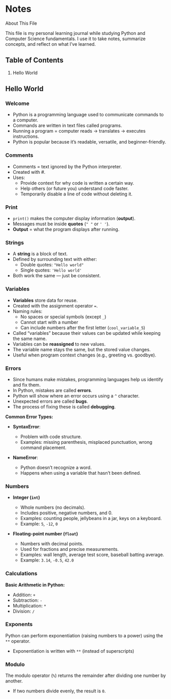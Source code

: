 # Notes

About This File

This file is my personal learning journal while studying Python and Computer Science fundamentals.
I use it to take notes, summarize concepts, and reflect on what I’ve learned.

## Table of Contents

1. Hello World

## Hello World

### Welcome 

- Python is a programming language used to communicate commands to a computer.
- Commands are written in text files called programs.
- Running a program = computer reads → translates → executes instructions.
- Python is popular because it’s readable, versatile, and beginner-friendly.

### Comments

- Comments = text ignored by the Python interpreter.
- Created with #.
- Uses:
  - Provide context for why code is written a certain way.
  - Help others (or future you) understand code faster.
  - Temporarily disable a line of code without deleting it.

### Print

- `print()` makes the computer display information (**output**).  
- Messages must be inside **quotes** (`" "` or `' '`).  
- **Output** = what the program displays after running.  

### Strings

- A **string** is a block of text.  
- Defined by surrounding text with either:  
  - Double quotes: `"Hello world"`  
  - Single quotes: `'Hello world'`  
- Both work the same — just be consistent.

### Variables

- **Variables** store data for reuse.  
- Created with the assignment operator `=`.  
- Naming rules:  
  - No spaces or special symbols (except `_`)  
  - Cannot start with a number  
  - Can include numbers after the first letter (`cool_variable_5`)  
- Called “variables” because their values can be updated while keeping the same name.
- Variables can be **reassigned** to new values.  
- The variable name stays the same, but the stored value changes.  
- Useful when program context changes (e.g., greeting vs. goodbye).

### Errors

- Since humans make mistakes, programming languages help us identify and fix them.  
- In Python, mistakes are called **errors**.  
- Python will show where an error occurs using a `^` character.  
- Unexpected errors are called **bugs**.  
- The process of fixing these is called **debugging**.  

**Common Error Types:**  
- **SyntaxError**:  
  - Problem with code structure.  
  - Examples: missing parenthesis, misplaced punctuation, wrong command placement.  

- **NameError**:  
  - Python doesn’t recognize a word.  
  - Happens when using a variable that hasn’t been defined.

### Numbers

- **Integer (`int`)**  
  - Whole numbers (no decimals).  
  - Includes positive, negative numbers, and 0.  
  - Examples: counting people, jellybeans in a jar, keys on a keyboard.  
  - Example: `5`, `-12`, `0`  

- **Floating-point number (`float`)**  
  - Numbers with decimal points.  
  - Used for fractions and precise measurements.  
  - Examples: wall length, average test score, baseball batting average.  
  - Example: `3.14`, `-0.5`, `42.0`

 ### Calculations
 
 **Basic Arithmetic in Python:**  
- Addition: `+`  
- Subtraction: `-`  
- Multiplication: `*`  
- Division: `/`  

### Exponents

Python can perform exponentiation (raising numbers to a power) using the `**` operator.  

- Exponentiation is written with `**` (instead of superscripts)

### Modulo 

The modulo operator (`%`) returns the remainder after dividing one number by another.  
 
- If two numbers divide evenly, the result is `0`.  





